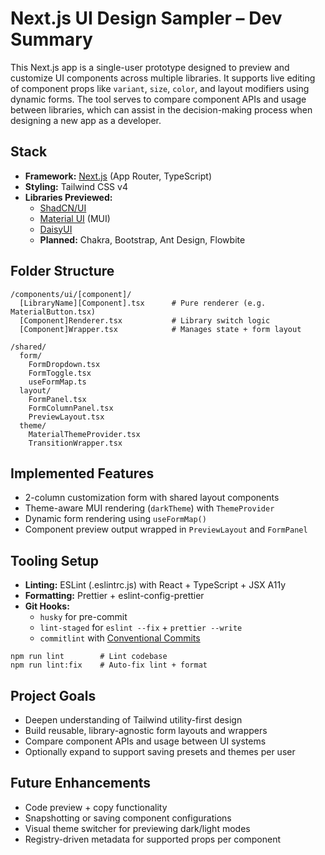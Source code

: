 # Next.js UI Design Sampler – Dev Summary

This Next.js app is a single-user prototype designed to preview and customize UI components across multiple libraries. It supports live editing of component props like `variant`, `size`, `color`, and layout modifiers using dynamic forms. The tool serves to compare component APIs and usage between libraries, which can assist in the decision-making process when designing a new app as a developer.

## Stack

- <b>Framework:</b> [Next.js](https://nextjs.org/) (App Router, TypeScript)
- <b>Styling:</b> Tailwind CSS v4
- <b>Libraries Previewed:</b>
  - [ShadCN/UI](https://ui.shadcn.com/)
  - [Material UI](https://mui.com/material-ui/) (MUI)
  - [DaisyUI](https://daisyui.com/)
  - <b>Planned:</b> Chakra, Bootstrap, Ant Design, Flowbite

## Folder Structure

```
/components/ui/[component]/
  [LibraryName][Component].tsx      # Pure renderer (e.g. MaterialButton.tsx)
  [Component]Renderer.tsx           # Library switch logic
  [Component]Wrapper.tsx            # Manages state + form layout

/shared/
  form/
    FormDropdown.tsx
    FormToggle.tsx
    useFormMap.ts
  layout/
    FormPanel.tsx
    FormColumnPanel.tsx
    PreviewLayout.tsx
  theme/
    MaterialThemeProvider.tsx
    TransitionWrapper.tsx
```

## Implemented Features

- 2-column customization form with shared layout components
- Theme-aware MUI rendering (`darkTheme`) with `ThemeProvider`
- Dynamic form rendering using `useFormMap()`
- Component preview output wrapped in `PreviewLayout` and `FormPanel`

## Tooling Setup

- <b>Linting:</b> ESLint (.eslintrc.js) with React + TypeScript + JSX A11y
- <b>Formatting:</b> Prettier + eslint-config-prettier
- <b>Git Hooks:</b>
  - `husky` for pre-commit
  - `lint-staged` for `eslint --fix` + `prettier --write`
  - `commitlint` with [Conventional Commits](https://www.conventionalcommits.org/en/v1.0.0/)

```
npm run lint        # Lint codebase
npm run lint:fix    # Auto-fix lint + format
```

## Project Goals

- Deepen understanding of Tailwind utility-first design
- Build reusable, library-agnostic form layouts and wrappers
- Compare component APIs and usage between UI systems
- Optionally expand to support saving presets and themes per user

## Future Enhancements

- Code preview + copy functionality
- Snapshotting or saving component configurations
- Visual theme switcher for previewing dark/light modes
- Registry-driven metadata for supported props per component
